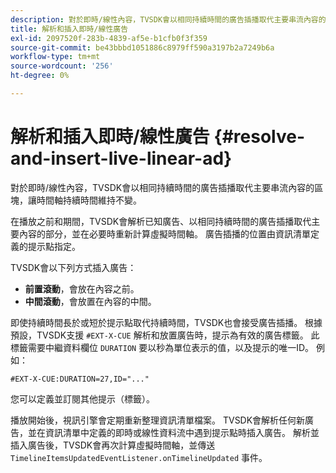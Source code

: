 ```yaml
---
description: 對於即時/線性內容，TVSDK會以相同持續時間的廣告插播取代主要串流內容的區塊，讓時間軸持續時間維持不變。
title: 解析和插入即時/線性廣告
exl-id: 2097520f-283b-4839-af5e-b1cfb0f3f359
source-git-commit: be43bbbd1051886c8979ff590a3197b2a7249b6a
workflow-type: tm+mt
source-wordcount: '256'
ht-degree: 0%

---
```


# 解析和插入即時/線性廣告 {#resolve-and-insert-live-linear-ad}

對於即時/線性內容，TVSDK會以相同持續時間的廣告插播取代主要串流內容的區塊，讓時間軸持續時間維持不變。

在播放之前和期間，TVSDK會解析已知廣告、以相同持續時間的廣告插播取代主要內容的部分，並在必要時重新計算虛擬時間軸。 廣告插播的位置由資訊清單定義的提示點指定。

TVSDK會以下列方式插入廣告：

* **前置滾動**，會放在內容之前。
* **中間滾動**，會放置在內容的中間。

即使持續時間長於或短於提示點取代持續時間，TVSDK也會接受廣告插播。 根據預設，TVSDK支援 `#EXT-X-CUE` 解析和放置廣告時，提示為有效的廣告標籤。 此標籤需要中繼資料欄位 `DURATION` 要以秒為單位表示的值，以及提示的唯一ID。 例如：

```
#EXT-X-CUE:DURATION=27,ID="..."
```

您可以定義並訂閱其他提示（標籤）。

播放開始後，視訊引擎會定期重新整理資訊清單檔案。 TVSDK會解析任何新廣告，並在資訊清單中定義的即時或線性資料流中遇到提示點時插入廣告。 解析並插入廣告後，TVSDK會再次計算虛擬時間軸，並傳送 `TimelineItemsUpdatedEventListener.onTimelineUpdated` 事件。
